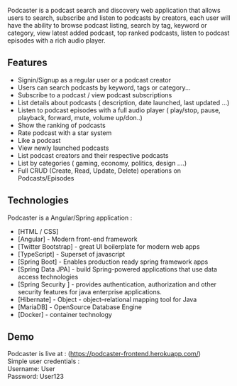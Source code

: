 Podcaster is a podcast search and discovery web application that allows users to search, subscribe and listen to podcasts by creators, each user will have the ability to browse podcast listing, search by tag, keyword or category, view latest added podcast, top ranked podcasts, listen to podcast episodes with a rich audio player.

## Features

- Signin/Signup as a regular user or a podcast creator
- Users can search podcasts by keyword, tags or category...
- Subscribe to a podcast / view podcast subscriptions
- List details about podcasts ( description, date launched, last updated …)
- Listen to podcast episodes with a full audio player ( play/stop, pause, playback, forward, mute, volume up/don..)
- Show the ranking of podcasts
- Rate podcast with a star system
- Like a podcast
- View newly launched podcasts
- List podcast creators and their respective podcasts
- List by categories ( gaming, economy, politics, design ….)
- Full CRUD (Create, Read, Update, Delete) operations on Podcasts/Episodes

## Technologies

Podcaster is a Angular/Spring application :

- [HTML / CSS]
- [Angular] - Modern front-end framework
- [Twitter Bootstrap] - great UI boilerplate for modern web apps
- [TypeScript] - Superset of javascript
- [Spring Boot] - Enables production ready spring framework apps
- [Spring Data JPA] - build Spring-powered applications that use data access technologies
- [Spring Security ] - provides authentication, authorization and other security features for java enterprise applications.
- [Hibernate] - Object - object–relational mapping tool for Java
- [MariaDB] - OpenSource Database Engine
- [Docker] - container technology

## Demo

Podcaster is live at : (https://podcaster-frontend.herokuapp.com/) \
Simple user credentials : \
Username: User \
Password: User123
